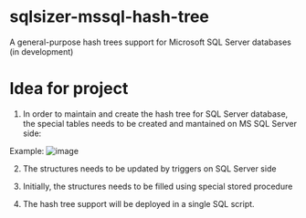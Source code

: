 # sqlsizer-mssql-hash-tree
A general-purpose hash trees support for Microsoft SQL Server databases (in development)


# Idea for project

1. In order to maintain and create the hash tree for SQL Server database, the special tables needs to be created and mantained on MS SQL Server side:

Example:
![image](https://user-images.githubusercontent.com/115426/203154476-91a77bc3-0578-44fb-a5f4-d708b420bd6d.png)

2. The structures needs to be updated by triggers on SQL Server side

3. Initially, the structures needs to be filled using special stored procedure

4. The hash tree support will be deployed in a single SQL script.
